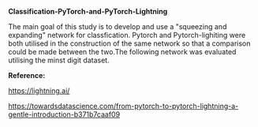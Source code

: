 **Classification-PyTorch-and-PyTorch-Lightning**

The main goal of this study is to develop and use a "squeezing and expanding" network for classfication. Pytorch and Pytorch-lighiting were both utilised in the construction of the same network so that a comparison could be made between the two.The following network was evaluated utilising the minst digit dataset.

**Reference:**

https://lightning.ai/

https://towardsdatascience.com/from-pytorch-to-pytorch-lightning-a-gentle-introduction-b371b7caaf09









